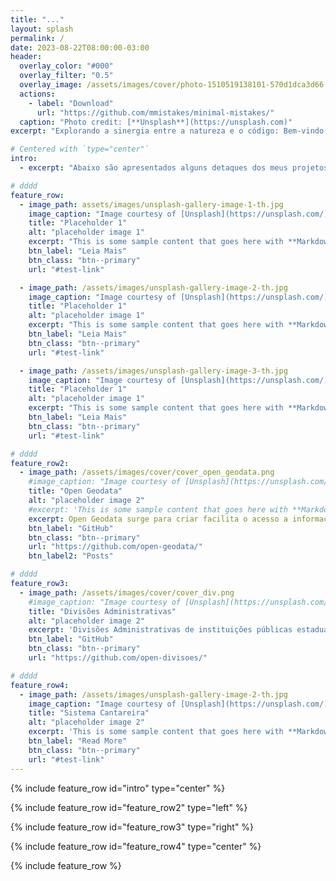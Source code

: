 ```yaml
---
title: "..."
layout: splash
permalink: /
date: 2023-08-22T08:00:00-03:00
header:
  overlay_color: "#000"
  overlay_filter: "0.5"
  overlay_image: /assets/images/cover/photo-1510519138101-570d1dca3d66.avif
  actions:
    - label: "Download"
      url: "https://github.com/mmistakes/minimal-mistakes/"
  caption: "Photo credit: [**Unsplash**](https://unsplash.com)"
excerpt: "Explorando a sinergia entre a natureza e o código: Bem-vindo ao meu *blog*, onde como biólogo e entusiasta da computação, compartilho *insights* que unem a gestão ambiental e a programação. Descubra o poder do *python*, SQL e ciência de dados na busca por um mundo mais sustentável."

# Centered with `type="center"`
intro:
  - excerpt: "Abaixo são apresentados alguns detaques dos meus projetos, porfolios e <i>trips</i>"

# dddd
feature_row:
  - image_path: assets/images/unsplash-gallery-image-1-th.jpg
    image_caption: "Image courtesy of [Unsplash](https://unsplash.com/)"
    title: "Placeholder 1"
    alt: "placeholder image 1"
    excerpt: "This is some sample content that goes here with **Markdown** formatting."
    btn_label: "Leia Mais"
    btn_class: "btn--primary"
    url: "#test-link"

  - image_path: /assets/images/unsplash-gallery-image-2-th.jpg
    image_caption: "Image courtesy of [Unsplash](https://unsplash.com/)"
    title: "Placeholder 1"
    alt: "placeholder image 1"
    excerpt: "This is some sample content that goes here with **Markdown** formatting."
    btn_label: "Leia Mais"
    btn_class: "btn--primary"
    url: "#test-link"

  - image_path: /assets/images/unsplash-gallery-image-3-th.jpg
    image_caption: "Image courtesy of [Unsplash](https://unsplash.com/)"
    title: "Placeholder 1"
    alt: "placeholder image 1"
    excerpt: "This is some sample content that goes here with **Markdown** formatting."
    btn_label: "Leia Mais"
    btn_class: "btn--primary"
    url: "#test-link"

# dddd
feature_row2:
  - image_path: /assets/images/cover/cover_open_geodata.png
    #image_caption: "Image courtesy of [Unsplash](https://unsplash.com/)"
    title: "Open Geodata"
    alt: "placeholder image 2"
    #excerpt: 'This is some sample content that goes here with **Markdown** formatting. Left aligned with `type="left"`'
    excerpt: Open Geodata surge para criar facilita o acesso a informação geoespacial (e outras), seja por meio de rotinas (*scripts*) para raspagem de dados, seja por meio da disponibilização de dados tratados.
    btn_label: "GitHub"
    btn_class: "btn--primary"
    url: "https://github.com/open-geodata/"
    btn_label2: "Posts"

# dddd
feature_row3:
  - image_path: /assets/images/cover/cover_div.png
    #image_caption: "Image courtesy of [Unsplash](https://unsplash.com/)"
    title: "Divisões Administrativas"
    alt: "placeholder image 2"
    excerpt: 'Divisões Administrativas de instituições públicas estaduais (São Paulo)'
    btn_label: "GitHub"
    btn_class: "btn--primary"
    url: "https://github.com/open-divisoes/"

# dddd
feature_row4:
  - image_path: /assets/images/unsplash-gallery-image-2-th.jpg
    image_caption: "Image courtesy of [Unsplash](https://unsplash.com/)"
    title: "Sistema Cantareira"
    alt: "placeholder image 2"
    excerpt: 'This is some sample content that goes here with **Markdown** formatting. Centered with `type="center"`'
    btn_label: "Read More"
    btn_class: "btn--primary"
    url: "#test-link"
---
```


{% include feature_row id="intro" type="center" %}

{% include feature_row id="feature_row2" type="left" %}

{% include feature_row id="feature_row3" type="right" %}

{% include feature_row id="feature_row4" type="center" %}

{% include feature_row %}
